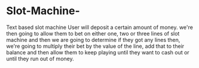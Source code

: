# Slot-Machine-
Text based slot machine
   User will deposit a certain amount of money.
   we're then going to allow them to bet on either one, two or three lines of slot machine and then we are
   going to determine if they got any lines then, we're going to multiply their bet by the value of the line,
   add that to their balance and then allow them to keep playing until they want to cash out or until they
   run out of money.
